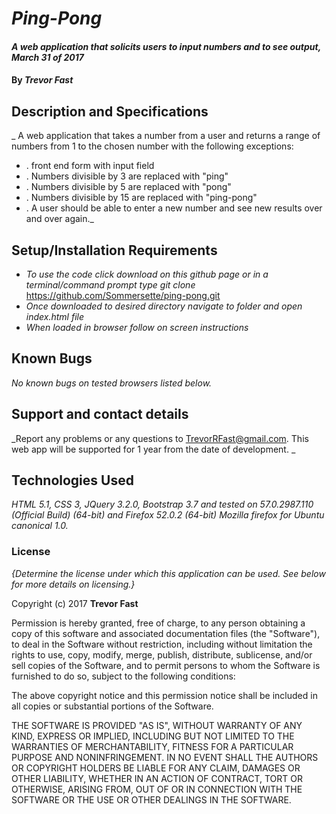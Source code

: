 # _Ping-Pong_

#### _A web application that solicits users to input numbers and to see output, March 31 of 2017_

#### By _**Trevor Fast**_

## Description and Specifications

_ A web application that takes a number from a user and returns a range of numbers from 1 to the chosen number with the following exceptions:

* . front end form with input field
* . Numbers divisible by 3 are replaced with "ping"
* . Numbers divisible by 5 are replaced with "pong"
* . Numbers divisible by 15 are replaced with "ping-pong"
* . A user should be able to enter a new number and see new results over and over again._

## Setup/Installation Requirements

* _To use the code click download on this github page or in a terminal/command prompt type git clone_ https://github.com/Sommersette/ping-pong.git
* _Once downloaded to desired directory navigate to folder and open index.html file_
* _When loaded in browser follow on screen instructions_


## Known Bugs

_No known bugs on tested browsers listed below._

## Support and contact details

_Report any problems or any questions to TrevorRFast@gmail.com. This web app will be supported for 1 year from the date of development. _

## Technologies Used

_HTML 5.1, CSS 3, JQuery 3.2.0, Bootstrap 3.7 and tested on 57.0.2987.110 (Official Build) (64-bit) and Firefox 52.0.2 (64-bit) Mozilla firefox for Ubuntu canonical 1.0._

### License

*{Determine the license under which this application can be used.  See below for more details on licensing.}*

Copyright (c) 2017 **Trevor Fast**

Permission is hereby granted, free of charge, to any person obtaining a copy
of this software and associated documentation files (the "Software"), to deal
in the Software without restriction, including without limitation the rights
to use, copy, modify, merge, publish, distribute, sublicense, and/or sell
copies of the Software, and to permit persons to whom the Software is
furnished to do so, subject to the following conditions:

The above copyright notice and this permission notice shall be included in all
copies or substantial portions of the Software.

THE SOFTWARE IS PROVIDED "AS IS", WITHOUT WARRANTY OF ANY KIND, EXPRESS OR
IMPLIED, INCLUDING BUT NOT LIMITED TO THE WARRANTIES OF MERCHANTABILITY,
FITNESS FOR A PARTICULAR PURPOSE AND NONINFRINGEMENT. IN NO EVENT SHALL THE
AUTHORS OR COPYRIGHT HOLDERS BE LIABLE FOR ANY CLAIM, DAMAGES OR OTHER
LIABILITY, WHETHER IN AN ACTION OF CONTRACT, TORT OR OTHERWISE, ARISING FROM,
OUT OF OR IN CONNECTION WITH THE SOFTWARE OR THE USE OR OTHER DEALINGS IN THE
SOFTWARE.
